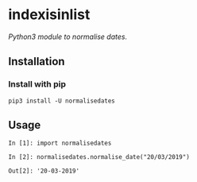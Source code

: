 # indexisinlist
*Python3 module to normalise dates.*

## Installation
### Install with pip
```
pip3 install -U normalisedates
```

## Usage
```
In [1]: import normalisedates

In [2]: normalisedates.normalise_date("20/03/2019")

Out[2]: '20-03-2019'
```

